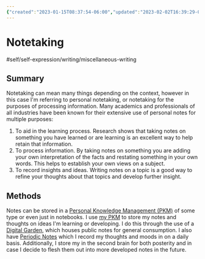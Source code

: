 ```yaml
---
{"created":"2023-01-15T08:37:54-06:00","updated":"2023-02-02T16:39:29-06:00","title":"Notetaking","alias":["notetaking"],"zettelType":"concept","zettelgarden":true,"dg-publish":true,"permalink":"/z/notes/notetaking/","dgPassFrontmatter":true}
---
```


# Notetaking
#self/self-expression/writing/miscellaneous-writing 

## Summary
Notetaking can mean many things depending on the context, however in this case I'm referring to personal notetaking, or notetaking for the purposes of processing information. Many academics and professionals of all industries have been known for their extensive use of personal notes for multiple purposes:
1. To aid in the learning process. Research shows that taking notes on something you have learned or are learning is an excellent way to help retain that information.
2. To process information. By taking notes on something you are adding your own interpretation of the facts and restating something in your own words. This helps to establish your own views on a subject.
3. To record insights and ideas. Writing notes on a topic is a good way to refine your thoughts about that topics and develop further insight.

## Methods
Notes can be stored in a [Personal Knowledge Management (PKM)](Personal%20Knowledge%20Management%20(PKM).md) of some type or even just in notebooks. I use [my PKM](Lucid%20Drunkenness.md) to store my notes and thoughts on ideas I'm learning or developing. I do this through the use of a [Digital Garden](Digital%20Garden.md), which houses public notes for general consumption. I also have [Periodic Notes](Periodic%20Notes.md) which I record my thoughts and moods in on a daily basis. Additionally, I store my in the second brain for both posterity and in case I decide to flesh them out into more developed notes in the future.